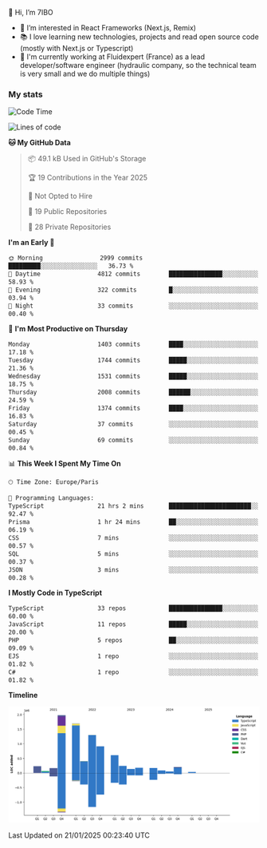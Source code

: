 👋 Hi, I’m 7IBO

- 👀 I’m interested in React Frameworks (Next.js, Remix)
- 📚 I love learning new technologies, projects and read open source code (mostly with Next.js or Typescript)
- 💼 I'm currently working at Fluidexpert (France) as a lead developer/software engineer (hydraulic company, so the technical team is very small and we do multiple things)

### My stats
<!--START_SECTION:waka-->
![Code Time](http://img.shields.io/badge/Code%20Time-962%20hrs%2051%20mins-blue)

![Lines of code](https://img.shields.io/badge/From%20Hello%20World%20I%27ve%20Written-8.4%20million%20lines%20of%20code-blue)

**🐱 My GitHub Data** 

> 📦 49.1 kB Used in GitHub's Storage 
 > 
> 🏆 19 Contributions in the Year 2025
 > 
> 🚫 Not Opted to Hire
 > 
> 📜 19 Public Repositories 
 > 
> 🔑 28 Private Repositories 
 > 
**I'm an Early 🐤** 

```text
🌞 Morning                2999 commits        █████████░░░░░░░░░░░░░░░░   36.73 % 
🌆 Daytime                4812 commits        ███████████████░░░░░░░░░░   58.93 % 
🌃 Evening                322 commits         █░░░░░░░░░░░░░░░░░░░░░░░░   03.94 % 
🌙 Night                  33 commits          ░░░░░░░░░░░░░░░░░░░░░░░░░   00.40 % 
```
📅 **I'm Most Productive on Thursday** 

```text
Monday                   1403 commits        ████░░░░░░░░░░░░░░░░░░░░░   17.18 % 
Tuesday                  1744 commits        █████░░░░░░░░░░░░░░░░░░░░   21.36 % 
Wednesday                1531 commits        █████░░░░░░░░░░░░░░░░░░░░   18.75 % 
Thursday                 2008 commits        ██████░░░░░░░░░░░░░░░░░░░   24.59 % 
Friday                   1374 commits        ████░░░░░░░░░░░░░░░░░░░░░   16.83 % 
Saturday                 37 commits          ░░░░░░░░░░░░░░░░░░░░░░░░░   00.45 % 
Sunday                   69 commits          ░░░░░░░░░░░░░░░░░░░░░░░░░   00.84 % 
```


📊 **This Week I Spent My Time On** 

```text
🕑︎ Time Zone: Europe/Paris

💬 Programming Languages: 
TypeScript               21 hrs 2 mins       ███████████████████████░░   92.47 % 
Prisma                   1 hr 24 mins        ██░░░░░░░░░░░░░░░░░░░░░░░   06.19 % 
CSS                      7 mins              ░░░░░░░░░░░░░░░░░░░░░░░░░   00.57 % 
SQL                      5 mins              ░░░░░░░░░░░░░░░░░░░░░░░░░   00.37 % 
JSON                     3 mins              ░░░░░░░░░░░░░░░░░░░░░░░░░   00.28 % 
```

**I Mostly Code in TypeScript** 

```text
TypeScript               33 repos            ███████████████░░░░░░░░░░   60.00 % 
JavaScript               11 repos            █████░░░░░░░░░░░░░░░░░░░░   20.00 % 
PHP                      5 repos             ██░░░░░░░░░░░░░░░░░░░░░░░   09.09 % 
EJS                      1 repo              ░░░░░░░░░░░░░░░░░░░░░░░░░   01.82 % 
C#                       1 repo              ░░░░░░░░░░░░░░░░░░░░░░░░░   01.82 % 
```



**Timeline**

![Lines of Code chart](https://raw.githubusercontent.com/7IBO/7IBO/main/assets/bar_graph.png)


 Last Updated on 21/01/2025 00:23:40 UTC
<!--END_SECTION:waka-->
